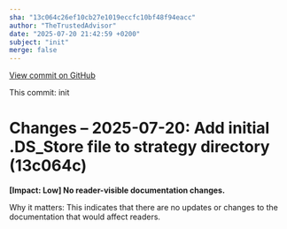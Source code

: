 ```yaml
---
sha: "13c064c26ef10cb27e1019eccfc10bf48f94eacc"
author: "TheTrustedAdvisor"
date: "2025-07-20 21:42:59 +0200"
subject: "init"
merge: false
---
```


[View commit on GitHub](https://github.com/TheTrustedAdvisor/FabricAdoptionFramework/commit/13c064c26ef10cb27e1019eccfc10bf48f94eacc)

This commit: init

# Changes – 2025-07-20: Add initial .DS_Store file to strategy directory (13c064c)

**[Impact: Low] No reader-visible documentation changes.** 

Why it matters: This indicates that there are no updates or changes to the documentation that would affect readers.
